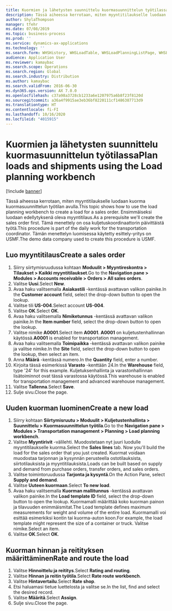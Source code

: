 ```yaml
---
title: Kuormien ja lähetysten suunnittelu kuormasuunnittelun työtilassa
description: Tässä aiheessa kerrotaan, miten myyntitilaukselle luodaan kuorma kuormasuunnittelun työtilan avulla.
author: ShylaThompson
manager: tfehr
ms.date: 07/08/2019
ms.topic: business-process
ms.prod: ''
ms.service: dynamics-ax-applications
ms.technology: ''
ms.search.form: WHSHistory, WHSLoadTable, WHSLoadPlanningListPage, WHSLoadPlanningWorkbench
audience: Application User
ms.reviewer: kamaybac
ms.search.scope: Operations
ms.search.region: Global
ms.search.industry: Distribution
ms.author: kamaybac
ms.search.validFrom: 2016-06-30
ms.dyn365.ops.version: AX 7.0.0
ms.openlocfilehash: c37a98a3728cb1233a6e1207975a6b8f23f8120d
ms.sourcegitcommit: a36a4f9915ae3eb36bf8220111cf1486387713d9
ms.translationtype: HT
ms.contentlocale: fi-FI
ms.lasthandoff: 10/16/2020
ms.locfileid: "4015915"
---
```

# <a name="plan-loads-and-shipments-using-the-load-planning-workbench"></a><span data-ttu-id="688bf-103">Kuormien ja lähetysten suunnittelu kuormasuunnittelun työtilassa</span><span class="sxs-lookup"><span data-stu-id="688bf-103">Plan loads and shipments using the Load planning workbench</span></span>

[!include [banner](../../includes/banner.md)]

<span data-ttu-id="688bf-104">Tässä aiheessa kerrotaan, miten myyntitilaukselle luodaan kuorma kuormasuunnittelun työtilan avulla.</span><span class="sxs-lookup"><span data-stu-id="688bf-104">This topic shows how to use the load planning workbench to create a load for a sales order.</span></span> <span data-ttu-id="688bf-105">Ensimmäiseksi luodaan edellytyksenä oleva myyntitilaus.</span><span class="sxs-lookup"><span data-stu-id="688bf-105">As a prerequisite we'll create the sales order first.</span></span> <span data-ttu-id="688bf-106">Tämä menettely on osa kuljetuskoordinaattorin päivittäistä työtä.</span><span class="sxs-lookup"><span data-stu-id="688bf-106">This procedure is part of the daily work for the transportation coordinator.</span></span> <span data-ttu-id="688bf-107">Tämän menettelyn luomisessa käytetty esittely-yritys on USMF.</span><span class="sxs-lookup"><span data-stu-id="688bf-107">The demo data company used to create this procedure is USMF.</span></span>


## <a name="create-a-sales-order"></a><span data-ttu-id="688bf-108">Luo myyntitilaus</span><span class="sxs-lookup"><span data-stu-id="688bf-108">Create a sales order</span></span>
1. <span data-ttu-id="688bf-109">Siirry siirtymisruudussa kohtaan **Moduulit > Myyntireskontra > Tilaukset > Kaikki myyntitilaukset**.</span><span class="sxs-lookup"><span data-stu-id="688bf-109">Go to the **Navigation pane > Modules > Accounts receivable > Orders > All sales orders**.</span></span>
2. <span data-ttu-id="688bf-110">Valitse **Uusi**.</span><span class="sxs-lookup"><span data-stu-id="688bf-110">Select **New**.</span></span>
3. <span data-ttu-id="688bf-111">Avaa haku valitsemalla **Asiakastili** -kentässä avattavan valikon painike.</span><span class="sxs-lookup"><span data-stu-id="688bf-111">In the **Customer account** field, select the drop-down button to open the lookup.</span></span>
4. <span data-ttu-id="688bf-112">Valitse tili **US-004**.</span><span class="sxs-lookup"><span data-stu-id="688bf-112">Select account **US-004**.</span></span>
5. <span data-ttu-id="688bf-113">Valitse **OK**.</span><span class="sxs-lookup"><span data-stu-id="688bf-113">Select **OK**.</span></span>
6. <span data-ttu-id="688bf-114">Avaa haku valitsemalla **Nimiketunnus** -kentässä avattavan valikon painike.</span><span class="sxs-lookup"><span data-stu-id="688bf-114">In the **Item number** field, select the drop-down button to open the lookup.</span></span>
7. <span data-ttu-id="688bf-115">Valitse nimike **A0001**.</span><span class="sxs-lookup"><span data-stu-id="688bf-115">Select item **A0001**.</span></span> <span data-ttu-id="688bf-116">**A0001** on kuljetustenhallinnan käytössä.</span><span class="sxs-lookup"><span data-stu-id="688bf-116">**A0001** is enabled for transportation management.</span></span>  
8. <span data-ttu-id="688bf-117">Avaa haku valitsemalla **Toimipaikka** -kentässä avattavan valikon painike ja valitse nimike.</span><span class="sxs-lookup"><span data-stu-id="688bf-117">In the **Site** field, select the drop-down button to open the lookup, then select an item.</span></span>
9. <span data-ttu-id="688bf-118">Anna **Määrä** -kentässä numero.</span><span class="sxs-lookup"><span data-stu-id="688bf-118">In the **Quantity** field, enter a number.</span></span>
10. <span data-ttu-id="688bf-119">Kirjoita tässä esimerkissä **Varasto** -kenttään 24.</span><span class="sxs-lookup"><span data-stu-id="688bf-119">In the **Warehouse** field, type '24' for this example.</span></span> <span data-ttu-id="688bf-120">Kuljetuksenhallinta ja varastonhallinnan lisätoiminnot ovat tässä varastossa käytössä.</span><span class="sxs-lookup"><span data-stu-id="688bf-120">This warehouse is enabled for transportation management and advanced warehouse management.</span></span>  
11. <span data-ttu-id="688bf-121">Valitse **Tallenna**.</span><span class="sxs-lookup"><span data-stu-id="688bf-121">Select **Save**.</span></span>
12. <span data-ttu-id="688bf-122">Sulje sivu.</span><span class="sxs-lookup"><span data-stu-id="688bf-122">Close the page.</span></span>

## <a name="create-a-new-load"></a><span data-ttu-id="688bf-123">Uuden kuorman luominen</span><span class="sxs-lookup"><span data-stu-id="688bf-123">Create a new load</span></span>
1. <span data-ttu-id="688bf-124">Siirry kohtaan **Siirtymisruutu > Moduulit > Kuljetustenhallinta > Suunnittelu > Kuormasuunnittelun työtila**.</span><span class="sxs-lookup"><span data-stu-id="688bf-124">Go to the **Navigation pane > Modules > Transportation management > Planning > Load planning workbench**.</span></span>
2. <span data-ttu-id="688bf-125">Valitse **Myyntirivit** -välilehti. Muodostetaan nyt juuri luodulle myyntitilaukselle kuorma.</span><span class="sxs-lookup"><span data-stu-id="688bf-125">Select the **Sales lines** tab. Now you'll build the load for the sales order that you just created.</span></span> <span data-ttu-id="688bf-126">Kuormat voidaan muodostaa tarjonnan ja kysynnän perusteella ostotilauksista, siirtotilauksista ja myyntitilauksista.</span><span class="sxs-lookup"><span data-stu-id="688bf-126">Loads can be built based on supply and demand from purchase orders, transfer orders, and sales orders.</span></span>  
3. <span data-ttu-id="688bf-127">Valitse toimintoruudussa **Tarjonta ja kysyntä**.</span><span class="sxs-lookup"><span data-stu-id="688bf-127">On the Action Pane, select **Supply and demand**.</span></span>
4. <span data-ttu-id="688bf-128">Valitse **Uuteen kuormaan**.</span><span class="sxs-lookup"><span data-stu-id="688bf-128">Select **To new load**.</span></span>
5. <span data-ttu-id="688bf-129">Avaa haku valitsemalla **Kuorman mallitunnus** -kentässä avattavan valikon painike.</span><span class="sxs-lookup"><span data-stu-id="688bf-129">In the **Load template ID** field, select the drop-down button to open the lookup.</span></span> <span data-ttu-id="688bf-130">Kuormamalli määrittää koko kuorman painon ja tilavuuden enimmäismitat.</span><span class="sxs-lookup"><span data-stu-id="688bf-130">The Load template defines maximum measurements for weight and volume of the entire load.</span></span> <span data-ttu-id="688bf-131">Kuormamalli voi esittää esimerkiksi kontin tai kuorma-auton koon.</span><span class="sxs-lookup"><span data-stu-id="688bf-131">For example, the load template might represent the size of a container or truck.</span></span> <span data-ttu-id="688bf-132">Valitse nimike.</span><span class="sxs-lookup"><span data-stu-id="688bf-132">Select an item.</span></span>
6. <span data-ttu-id="688bf-133">Valitse **OK**.</span><span class="sxs-lookup"><span data-stu-id="688bf-133">Select **OK**.</span></span>

## <a name="rate-and-route-the-load"></a><span data-ttu-id="688bf-134">Kuorman hinnan ja reitityksen määrittäminen</span><span class="sxs-lookup"><span data-stu-id="688bf-134">Rate and route the load</span></span>
1. <span data-ttu-id="688bf-135">Valitse **Hinnoittelu ja reititys**.</span><span class="sxs-lookup"><span data-stu-id="688bf-135">Select **Rating and routing**.</span></span>
2. <span data-ttu-id="688bf-136">Valitse **Hinnan ja reitin työtila**.</span><span class="sxs-lookup"><span data-stu-id="688bf-136">Select **Rate route workbench**.</span></span>
3. <span data-ttu-id="688bf-137">Valitse **Hintavertailu**.</span><span class="sxs-lookup"><span data-stu-id="688bf-137">Select **Rate shop**.</span></span>
4. <span data-ttu-id="688bf-138">Etsi haluamasi tietue luettelosta ja valitse se.</span><span class="sxs-lookup"><span data-stu-id="688bf-138">In the list, find and select the desired record.</span></span>
5. <span data-ttu-id="688bf-139">Valitse **Määritä**.</span><span class="sxs-lookup"><span data-stu-id="688bf-139">Select **Assign**.</span></span>
6. <span data-ttu-id="688bf-140">Sulje sivu.</span><span class="sxs-lookup"><span data-stu-id="688bf-140">Close the page.</span></span>

